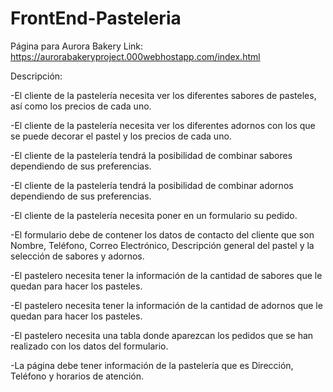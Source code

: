 # FrontEnd-Pasteleria
Página para Aurora Bakery Link: https://aurorabakeryproject.000webhostapp.com/index.html

Descripción:

-El cliente de la pastelería necesita ver los diferentes sabores de pasteles, así como los precios de cada uno.

-El cliente de la pastelería necesita ver los diferentes adornos con los que se puede decorar el pastel y los precios de cada uno.

-El cliente de la pastelería tendrá la posibilidad de combinar sabores dependiendo de sus preferencias.

-El cliente de la pastelería tendrá la posibilidad de combinar adornos dependiendo de sus preferencias.

-El cliente de la pastelería necesita poner en un formulario su pedido.

-El formulario debe de contener los datos de contacto del cliente que son Nombre, Teléfono, Correo Electrónico, Descripción general del pastel y la selección de sabores y adornos.

-El pastelero necesita tener la información de la cantidad de sabores que le quedan para hacer los pasteles.

-El pastelero necesita tener la información de la cantidad de adornos que le quedan para hacer los pasteles.

-El pastelero necesita una tabla donde aparezcan los pedidos que se han realizado con los datos del formulario.

-La página debe tener información de la pastelería que es Dirección, Teléfono y horarios de atención.
